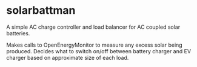 # solarbattman

A simple AC charge controller and load balancer for AC coupled solar batteries.

Makes calls to OpenEnergyMonitor to measure any excess solar being produced.  Decides what to switch on/off between battery charger and EV charger based on approximate size of each load.
